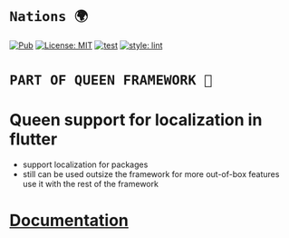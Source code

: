 # **`Nations 🌍`**

<a href="https://pub.dev/packages/nations"><img src="https://img.shields.io/pub/v/nations.svg" alt="Pub"></a>
<a href="https://opensource.org/licenses/MIT"><img src="https://img.shields.io/badge/license-MIT-purple.svg" alt="License: MIT"></a>
[![test](https://github.com/FlutterQueen/nations/actions/workflows/dart.yml/badge.svg)](https://github.com/maxzod/nations/actions/workflows/coverage.yml)
[![style: lint](https://img.shields.io/badge/style-lint-4BC0F5.svg)](https://pub.dev/packages/lint)

# **`PART OF QUEEN FRAMEWORK 👑`**

# Queen support for localization in flutter

- support localization for packages
- still can be used outsize the framework for more out-of-box features use it with the rest of the framework

# [Documentation](https://flutterqueen.github.io/website/)

